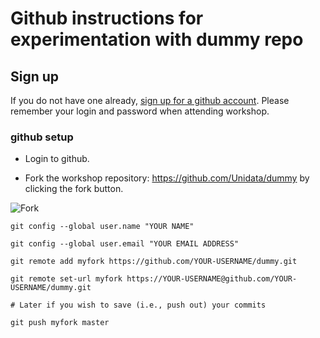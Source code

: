 # Github instructions for experimentation with dummy repo

## Sign up

If you do not have one already, [sign up for a github account](https://github.com/join). Please remember your login and password when attending workshop.

### github setup

- Login to github.

- Fork the workshop repository: <https://github.com/Unidata/dummy> by clicking the fork button.

![Fork](https://github-images.s3.amazonaws.com/help/repository/fork_button.jpg)


```
git config --global user.name "YOUR NAME"

git config --global user.email "YOUR EMAIL ADDRESS"

git remote add myfork https://github.com/YOUR-USERNAME/dummy.git

git remote set-url myfork https://YOUR-USERNAME@github.com/YOUR-USERNAME/dummy.git

# Later if you wish to save (i.e., push out) your commits

git push myfork master

```
